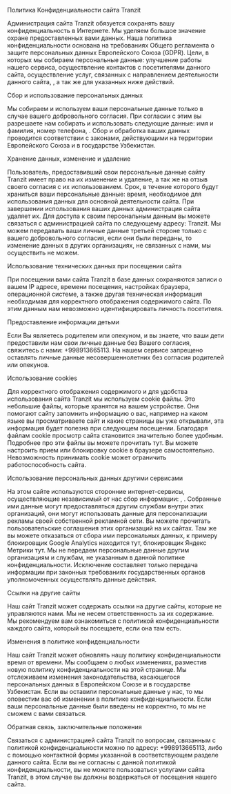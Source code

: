 
Политика Конфиденциальности сайта Tranzit

Администрация сайта Tranzit обязуется сохранять вашу конфиденциальность в Интернете. Мы уделяем большое значение охране предоставленных вами данных. Наша политика конфиденциальности основана на требованиях Общего регламента о защите персональных данных Европейского Союза (GDPR). Цели, в которых мы собираем персональные данные: улучшение работы нашего сервиса, осуществление контактов с посетителями данного сайта, осуществление услуг, связанных с направлением деятельности данного сайта, , а так же для указанных ниже действий.

Сбор и использование персональных данных

Мы собираем и используем ваши персональные данные только в случае вашего добровольного согласия. При согласии с этим вы разрешаете нам собирать и использовать следующие данные: имя и фамилия, номер телефона, . Сбор и обработка ваших данных проводится соответствии с законами, действующими на территории Европейского Союза и в государстве Узбекистан.

Хранение данных, изменение и удаление

Пользователь, предоставивший свои персональные данные сайту Tranzit имеет право на их изменение и удаление, а так же на отзыв своего согласия с их использованием. Срок, в течение которого будут храниться ваши персональные данные: время, необходимое для использования данных для основной деятельности сайта. При завершении использования ваших данных администрация сайта удаляет их. Для доступа к своим персональным данным вы можете связаться с администрацией сайта по следующему адресу: Tranzit. Мы можем передавать ваши личные данные третьей стороне только с вашего добровольного согласия, если они были переданы, то изменение данных в других организациях, не связанных с нами, мы осуществить не можем.

Использование технических данных при посещении сайта

При посещении вами сайта Tranzit в базе данных сохраняются записи о вашем IP адресе, времени посещения, настройках браузера, операционной системе, а также другая техническая информация необходимая для корректного отображения содержимого сайта. По этим данным нам невозможно идентифицировать личность посетителя.

Предоставление информации детьми

Если Вы являетесь родителем или опекуном, и вы знаете, что ваши дети предоставили нам свои личные данные без Вашего согласия, свяжитесь с нами: +998913665113. На нашем сервисе запрещено оставлять личные данные несовершеннолетних без согласия родителей или опекунов.

Использование cookies

Для корректного отображения содержимого и для удобства использования сайта Tranzit мы используем cookie файлы. Это небольшие файлы, которые хранятся на вашем устройстве. Они помогают сайту запомнить информацию о вас, например на каком языке вы просматриваете сайт и какие страницы вы уже открывали, эта информация будет полезна при следующем посещении. Благодаря файлам cookie просмотр сайта становится значительно более удобным. Подробнее про эти файлы вы можете прочитать тут. Вы можете настроить прием или блокировку cookie в браузере самостоятельно. Невозможность принимать cookie может ограничить работоспособность сайта.

Использование персональных данных другими сервисами

На этом сайте используются сторонние интернет-сервисы, осуществляющие независимый от нас сбор информации: , . Собранные ими данные могут предоставляться другим службам внутри этих организаций, они могут использовать данные для персонализации рекламы своей собственной рекламной сети.  Вы можете прочитать пользовательские соглашения этих организаций на их сайтах. Там же вы можете отказаться от сбора ими персональных данных, к примеру блокировщик Google Analytics находится тут, блокировщик Яндекс Метрики тут. Мы не передаем персональные данные другим организациям и службам, не указанным в данной политике конфиденциальности. Исключение составляет только передача информации при законных требованиях государственных органов уполномоченных осуществлять данные действия.

Ссылки на другие сайты

Наш сайт Tranzit может содержать ссылки на другие сайты, которые не управляются нами. Мы не несем ответственность за их содержание. Мы рекомендуем вам ознакомиться с политикой конфиденциальности каждого сайта, который вы посещаете, если она там есть.

Изменения в политике конфиденциальности

Наш сайт Tranzit может обновлять нашу политику конфиденциальности время от времени. Мы сообщаем о любых изменениях, разместив новую политику конфиденциальности на этой странице. Мы отслеживаем изменения законодательства, касающегося персональных данных в Европейском Союзе и в государстве Узбекистан. Если вы оставили персональные данные у нас, то мы оповестим вас об изменении в политике конфиденциальности. Если ваши персональные данные были введены не корректно, то мы не сможем с вами связаться.

Обратная связь, заключительные положения

Связаться с администрацией сайта Tranzit по вопросам, связанным с политикой конфиденциальности можно по адресу: +998913665113, либо с помощью контактной формы указанной в соответствующем разделе данного сайта. Если вы не согласны с данной политикой конфиденциальности, вы не можете пользоваться услугами сайта Tranzit, в этом случае вы должны воздержаться от посещения нашего сайта.
